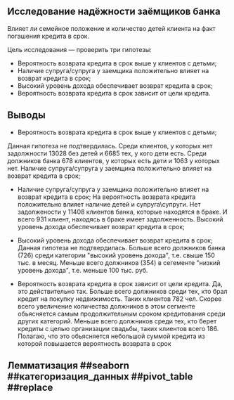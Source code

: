 ##  Исследование надёжности заёмщиков банка
Влияет ли семейное положение и количество детей клиента на факт погашения кредита в срок. 


Цель исследования — проверить три гипотезы:

- Вероятность возврата кредита в срок выше у клиентов с детьми;
- Наличие супруга/супруга у заемщика положительно влияет на возврат кредита в срок;
- Высокий уровень дохода обеспечивает возврат кредита в срок;
- Вероятность возврата кредита в срок зависит от цели кредита.

## Выводы 

- Вероятность возврата кредита в срок выше у клиентов с детьми;

Данная гипотеза не подтвердилась. Среди клиентов, у которых нет задолжности 13028 без детей и 6685 тех, у кого дети есть. Среди должников банка 678 клиентов, у которых есть дети и 1063 у которых нет. Наличие супруга/супруга у заемщика положительно влияет на возврат кредита в срок;

- Наличие супруга/супруга у заемщика положительно влияет на возврат кредита в срок;
На вероятность возврата кредита положительно влияет наличие детей и супруга\супруги. Нет задолжености у 11408 клиентов банка, которые находятся в браке. И всего 931 клиент, находясь в браке имеет задолженность. Высокий уровень дохода обеспечивает возврат кредита в срок;

- Высокий уровень дохода обеспечивает возврат кредита в срок;
Данная гипотеза не подтвердилась. Больше всего должников банка (726) среди категории "высокий уровень дохода", т.е. свыше 150 тыс. в месяц. Меньше всего должников (354) в сегементе "низкий уровень дохода", т.е. меньше 100 тыс. руб. 

- Вероятность возврата кредита в срок зависит от цели кредита.
Да, это действительно так. Больше всего должников среди тех, кто брал кредит на покупку недвижимость. Таких клиентов 782 чел. Скорее всего увеличение количества должников в этом сегменте обьясняется самым продолжительным сроком кредитования среди других категорий. Меньше всего должников среди тех, кто берет кредиты с целью организации свадьбы, таких клиентов всего 186. Полагаю, что это обьясняется небольшой суммой кредита из которой повышается вероятность возврата в срок


## Лемматизация ##seaborn ##категоризация_данных ##pivot_table ##replace ##
